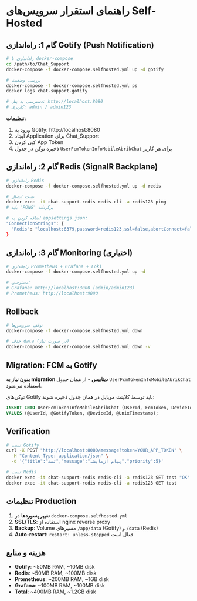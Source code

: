 # راهنمای استقرار سرویس‌های Self-Hosted

## گام 1: راه‌اندازی Gotify (Push Notification)

```bash
# راه‌اندازی با docker-compose
cd /path/to/Chat_Support
docker-compose -f docker-compose.selfhosted.yml up -d gotify

# بررسی وضعیت
docker-compose -f docker-compose.selfhosted.yml ps
docker logs chat-support-gotify

# دسترسی به پنل: http://localhost:8080
# کاربری: admin / admin123
```

**تنظیمات:**
1. ورود به Gotify: http://localhost:8080
2. ایجاد Application برای Chat_Support
3. کپی کردن App Token
4. ذخیره توکن در جدول `UserFcmTokenInfoMobileAbrikChat` برای هر کاربر

## گام 2: راه‌اندازی Redis (SignalR Backplane)

```bash
# راه‌اندازی Redis
docker-compose -f docker-compose.selfhosted.yml up -d redis

# تست اتصال
docker exec -it chat-support-redis redis-cli -a redis123 ping
# باید "PONG" برگرداند

# اضافه کردن به appsettings.json:
"ConnectionStrings": {
  "Redis": "localhost:6379,password=redis123,ssl=false,abortConnect=false"
}
```

## گام 3: راه‌اندازی Monitoring (اختیاری)

```bash
# راه‌اندازی Prometheus + Grafana + Loki
docker-compose -f docker-compose.selfhosted.yml up -d

# دسترسی:
# Grafana: http://localhost:3000 (admin/admin123)
# Prometheus: http://localhost:9090
```

## Rollback

```bash
# توقف سرویس‌ها
docker-compose -f docker-compose.selfhosted.yml down

# حذف data (در صورت نیاز)
docker-compose -f docker-compose.selfhosted.yml down -v
```

## Migration: FCM به Gotify

**بدون نیاز به migration دیتابیس** - از همان جدول `UserFcmTokenInfoMobileAbrikChat` استفاده می‌شود.

توکن‌های Gotify باید توسط کلاینت موبایل در همان جدول ذخیره شوند:
```sql
INSERT INTO UserFcmTokenInfoMobileAbrikChat (UserId, FcmToken, DeviceId, AddedDate)
VALUES (@UserId, @GotifyToken, @DeviceId, @UnixTimestamp);
```

## Verification

```bash
# تست Gotify
curl -X POST "http://localhost:8080/message?token=YOUR_APP_TOKEN" \
  -H "Content-Type: application/json" \
  -d '{"title":"تست","message":"پیام آزمایشی","priority":5}'

# تست Redis
docker exec -it chat-support-redis redis-cli -a redis123 SET test "OK"
docker exec -it chat-support-redis redis-cli -a redis123 GET test
```

## تنظیمات Production

1. **تغییر پسوردها** در `docker-compose.selfhosted.yml`
2. **SSL/TLS**: استفاده از nginx reverse proxy
3. **Backup**: Volume مسیرهای `/app/data` (Gotify) و `/data` (Redis)
4. **Auto-restart**: `restart: unless-stopped` فعال است

## هزینه و منابع

- **Gotify**: ~50MB RAM, ~10MB disk
- **Redis**: ~50MB RAM, ~100MB disk
- **Prometheus**: ~200MB RAM, ~1GB disk
- **Grafana**: ~100MB RAM, ~100MB disk
- **Total**: ~400MB RAM, ~1.2GB disk

